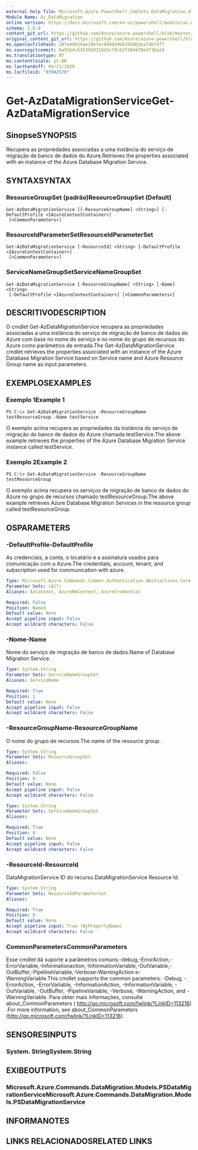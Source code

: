 ```yaml
---
external help file: Microsoft.Azure.PowerShell.Cmdlets.DataMigration.dll-Help.xml
Module Name: Az.DataMigration
online version: https://docs.microsoft.com/en-us/powershell/module/az.datamigration/Get-AzDataMigrationService
schema: 2.0.0
content_git_url: https://github.com/Azure/azure-powershell/blob/master/src/DataMigration/DataMigration/help/Get-AzDataMigrationService.md
original_content_git_url: https://github.com/Azure/azure-powershell/blob/master/src/DataMigration/DataMigration/help/Get-AzDataMigrationService.md
ms.openlocfilehash: 287e4db59ae19efec604da9b63958b5ea74b747f
ms.sourcegitcommit: 6a91b4c545350d316d3cf8c62f384478e3f3ba24
ms.translationtype: MT
ms.contentlocale: pt-BR
ms.lasthandoff: 04/21/2020
ms.locfileid: "93942570"
---
```

# <span data-ttu-id="d3621-101">Get-AzDataMigrationService</span><span class="sxs-lookup"><span data-stu-id="d3621-101">Get-AzDataMigrationService</span></span>

## <span data-ttu-id="d3621-102">Sinopse</span><span class="sxs-lookup"><span data-stu-id="d3621-102">SYNOPSIS</span></span>
<span data-ttu-id="d3621-103">Recupera as propriedades associadas a uma instância do serviço de migração de banco de dados do Azure.</span><span class="sxs-lookup"><span data-stu-id="d3621-103">Retrieves the properties associated with an instance of the Azure Database Migration Service.</span></span> 

## <span data-ttu-id="d3621-104">SYNTAX</span><span class="sxs-lookup"><span data-stu-id="d3621-104">SYNTAX</span></span>

### <span data-ttu-id="d3621-105">ResourceGroupSet (padrão)</span><span class="sxs-lookup"><span data-stu-id="d3621-105">ResourceGroupSet (Default)</span></span>
```
Get-AzDataMigrationService [[-ResourceGroupName] <String>] [-DefaultProfile <IAzureContextContainer>]
 [<CommonParameters>]
```

### <span data-ttu-id="d3621-106">ResourceIdParameterSet</span><span class="sxs-lookup"><span data-stu-id="d3621-106">ResourceIdParameterSet</span></span>
```
Get-AzDataMigrationService [-ResourceId] <String> [-DefaultProfile <IAzureContextContainer>]
 [<CommonParameters>]
```

### <span data-ttu-id="d3621-107">ServiceNameGroupSet</span><span class="sxs-lookup"><span data-stu-id="d3621-107">ServiceNameGroupSet</span></span>
```
Get-AzDataMigrationService [-ResourceGroupName] <String> [-Name] <String>
 [-DefaultProfile <IAzureContextContainer>] [<CommonParameters>]
```

## <span data-ttu-id="d3621-108">DESCRITIVO</span><span class="sxs-lookup"><span data-stu-id="d3621-108">DESCRIPTION</span></span>
<span data-ttu-id="d3621-109">O cmdlet Get-AzDataMigrationService recupera as propriedades associadas a uma instância do serviço de migração de banco de dados do Azure com base no nome do serviço e no nome do grupo de recursos do Azure como parâmetros de entrada.</span><span class="sxs-lookup"><span data-stu-id="d3621-109">The Get-AzDataMigrationService cmdlet retrieves the properties associated with an instance of the Azure Database Migration Service based on Service name and Azure Resource Group name as input parameters.</span></span> 

## <span data-ttu-id="d3621-110">EXEMPLOS</span><span class="sxs-lookup"><span data-stu-id="d3621-110">EXAMPLES</span></span>

### <span data-ttu-id="d3621-111">Exemplo 1</span><span class="sxs-lookup"><span data-stu-id="d3621-111">Example 1</span></span>
```
PS C:\> Get-AzDataMigrationService -ResourceGroupName testResourceGroup -Name testService
```

<span data-ttu-id="d3621-112">O exemplo acima recupera as propriedades da instância do serviço de migração do banco de dados do Azure chamada testService.</span><span class="sxs-lookup"><span data-stu-id="d3621-112">The above example retrieves the properties of the Azure Database Migration Service instance called testService.</span></span> 

### <span data-ttu-id="d3621-113">Exemplo 2</span><span class="sxs-lookup"><span data-stu-id="d3621-113">Example 2</span></span>
```
PS C:\> Get-AzDataMigrationService -ResourceGroupName testResourceGroup
```

<span data-ttu-id="d3621-114">O exemplo acima recupera os serviços de migração de banco de dados do Azure no grupo de recursos chamado testResourceGroup.</span><span class="sxs-lookup"><span data-stu-id="d3621-114">The above example retrieves Azure Database Migration Services in the resource group called testResourceGroup.</span></span> 

## <span data-ttu-id="d3621-115">OS</span><span class="sxs-lookup"><span data-stu-id="d3621-115">PARAMETERS</span></span>

### <span data-ttu-id="d3621-116">-DefaultProfile</span><span class="sxs-lookup"><span data-stu-id="d3621-116">-DefaultProfile</span></span>
<span data-ttu-id="d3621-117">As credenciais, a conta, o locatário e a assinatura usados para comunicação com o Azure.</span><span class="sxs-lookup"><span data-stu-id="d3621-117">The credentials, account, tenant, and subscription used for communication with azure.</span></span>

```yaml
Type: Microsoft.Azure.Commands.Common.Authentication.Abstractions.Core.IAzureContextContainer
Parameter Sets: (All)
Aliases: AzContext, AzureRmContext, AzureCredential

Required: False
Position: Named
Default value: None
Accept pipeline input: False
Accept wildcard characters: False
```

### <span data-ttu-id="d3621-118">-Nome</span><span class="sxs-lookup"><span data-stu-id="d3621-118">-Name</span></span>
<span data-ttu-id="d3621-119">Nome do serviço de migração de banco de dados.</span><span class="sxs-lookup"><span data-stu-id="d3621-119">Name of Database Migration Service.</span></span>

```yaml
Type: System.String
Parameter Sets: ServiceNameGroupSet
Aliases: ServiceName

Required: True
Position: 1
Default value: None
Accept pipeline input: False
Accept wildcard characters: False
```

### <span data-ttu-id="d3621-120">-ResourceGroupName</span><span class="sxs-lookup"><span data-stu-id="d3621-120">-ResourceGroupName</span></span>
<span data-ttu-id="d3621-121">O nome do grupo de recursos.</span><span class="sxs-lookup"><span data-stu-id="d3621-121">The name of the resource group.</span></span>

```yaml
Type: System.String
Parameter Sets: ResourceGroupSet
Aliases:

Required: False
Position: 0
Default value: None
Accept pipeline input: False
Accept wildcard characters: False
```

```yaml
Type: System.String
Parameter Sets: ServiceNameGroupSet
Aliases:

Required: True
Position: 0
Default value: None
Accept pipeline input: False
Accept wildcard characters: False
```

### <span data-ttu-id="d3621-122">-ResourceId</span><span class="sxs-lookup"><span data-stu-id="d3621-122">-ResourceId</span></span>
<span data-ttu-id="d3621-123">DataMigrationService ID do recurso.</span><span class="sxs-lookup"><span data-stu-id="d3621-123">DataMigrationService Resource Id.</span></span>

```yaml
Type: System.String
Parameter Sets: ResourceIdParameterSet
Aliases:

Required: True
Position: 0
Default value: None
Accept pipeline input: True (ByPropertyName)
Accept wildcard characters: False
```

### <span data-ttu-id="d3621-124">CommonParameters</span><span class="sxs-lookup"><span data-stu-id="d3621-124">CommonParameters</span></span>
<span data-ttu-id="d3621-125">Esse cmdlet dá suporte a parâmetros comuns:-debug,-ErrorAction,-ErrorVariable,-Informationaction,-InformationVariable,-OutVariable,-OutBuffer,-PipelineVariable,-Verbose-WarningAction e-WarningVariable.</span><span class="sxs-lookup"><span data-stu-id="d3621-125">This cmdlet supports the common parameters: -Debug, -ErrorAction, -ErrorVariable, -InformationAction, -InformationVariable, -OutVariable, -OutBuffer, -PipelineVariable, -Verbose, -WarningAction, and -WarningVariable.</span></span> <span data-ttu-id="d3621-126">Para obter mais informações, consulte about_CommonParameters ( http://go.microsoft.com/fwlink/?LinkID=113216) .</span><span class="sxs-lookup"><span data-stu-id="d3621-126">For more information, see about_CommonParameters (http://go.microsoft.com/fwlink/?LinkID=113216).</span></span>

## <span data-ttu-id="d3621-127">SENSORES</span><span class="sxs-lookup"><span data-stu-id="d3621-127">INPUTS</span></span>

### <span data-ttu-id="d3621-128">System. String</span><span class="sxs-lookup"><span data-stu-id="d3621-128">System.String</span></span>

## <span data-ttu-id="d3621-129">EXIBE</span><span class="sxs-lookup"><span data-stu-id="d3621-129">OUTPUTS</span></span>

### <span data-ttu-id="d3621-130">Microsoft.Azure.Commands.DataMigration.Models.PSDataMigrationService</span><span class="sxs-lookup"><span data-stu-id="d3621-130">Microsoft.Azure.Commands.DataMigration.Models.PSDataMigrationService</span></span>

## <span data-ttu-id="d3621-131">INFORMA</span><span class="sxs-lookup"><span data-stu-id="d3621-131">NOTES</span></span>

## <span data-ttu-id="d3621-132">LINKS RELACIONADOS</span><span class="sxs-lookup"><span data-stu-id="d3621-132">RELATED LINKS</span></span>
